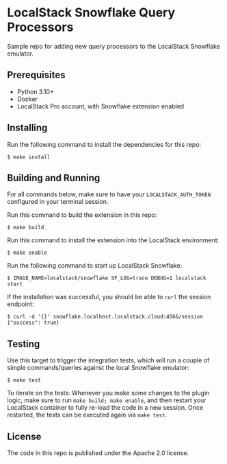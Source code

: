 # LocalStack Snowflake Query Processors

Sample repo for adding new query processors to the LocalStack Snowflake emulator.

## Prerequisites

* Python 3.10+
* Docker
* LocalStack Pro account, with Snowflake extension enabled

## Installing

Run the following command to install the dependencies for this repo:
```
$ make install
```

## Building and Running

For all commands below, make sure to have your `LOCALSTACK_AUTH_TOKEN` configured in your terminal session.

Run this command to build the extension in this repo:
```
$ make build
```

Run this command to install the extension into the LocalStack environment:
```
$ make enable
```

Run the following command to start up LocalStack Snowflake:
```
$ IMAGE_NAME=localstack/snowflake SF_LOG=trace DEBUG=1 localstack start
```

If the installation was successful, you should be able to `curl` the session endpoint:
```
$ curl -d '{}' snowflake.localhost.localstack.cloud:4566/session
{"success": true}
```

## Testing

Use this target to trigger the integration tests, which will run a couple of simple commands/queries against the local Snowflake emulator:
```
$ make test
```

To iterate on the tests: Whenever you make some changes to the plugin logic, make sure to run `make build; make enable`, and then restart your LocalStack container to fully re-load the code in a new session. Once restarted, the tests can be executed again via `make test`.

## License

The code in this repo is published under the Apache 2.0 license.
